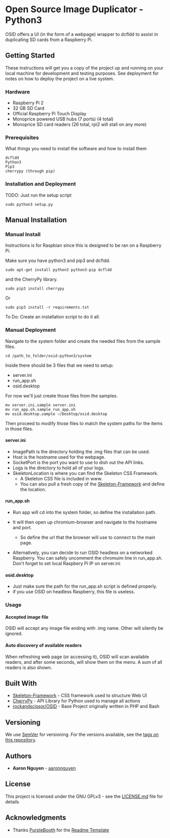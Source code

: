 # Open Source Image Duplicator - Python3

OSID offers a UI (in the form of a webpage) wrapper to dcfldd to assist in duplicating SD cards from a Raspberry Pi.


## Getting Started

These instructions will get you a copy of the project up and running on your local machine for development and testing purposes. See deployment for notes on how to deploy the project on a live system.


### Hardware

- Raspberry Pi 2
- 32 GB SD Card
- Official Raspberry Pi Touch Display
- Monoprice powered USB hubs (7 ports) (4 total)
- Monoprice SD card readers (26 total, rpi2 will stall on any more)

### Prerequisites

What things you need to install the software and how to install them

```
dcfldd
Python3
Pip3
cherrypy (through pip)
```

### Installation and Deployment

TODO: Just run the setup script

```
sudo python3 setup.py
```

## Manual Installation

### Manual Install

Instructions is for Raspbian since this is designed to be ran on a Raspberry Pi.

Make sure you have python3 and pip3 and dcfldd.

```
sudo apt-get install python3 python3-pip dcfldd
```

and the CherryPy library.

```
sudo pip3 install cherrypy
```

Or

```
sudo pip3 install -r requirements.txt
```

To Do: Create an installation script to do it all.


### Manual Deployment

Navigate to the system folder and create the needed files from the sample files.

```
cd /path_to_folder/osid-python3/system
```

Inside there should be 3 files that we need to setup:

* server.ini
* run_app.sh
* osid.desktop

For now we'll just create those files from the samples.

```
mv server.ini.sample server.ini
mv run_app.sh.sample run_app.sh
mv osid.desktop.sample ~/Desktop/osid.desktop
```

Then proceed to modify those files to match the system paths for the items in those files.

#### server.ini

* ImagePath is the directory holding the .img files that can be used.
* Host is the hostname used for the webpage.
* SocketPort is the port you want to use to dish out the API links.
* Logs is the directory to hold all of your logs.
* SkeletonLocation is where you can find the Skeleton CSS Framework.
	* A Skeleton CSS file is included in www.
	* You can also pull a fresh copy of the [Skeleton-Framework](https://github.com/skeleton-framework/skeleton-framework) and define the location.

#### run_app.sh

* Run app will cd into the system folder, so define the installation path.
* It will then open up chromium-browser and navigate to the hostname and port.
	* So define the url that the browser will use to connect to the main page.

* Alternatively, you can decide to run OSID headless on a networked Raspberry. You can safely uncomment the chromuim line in run_app.sh. Don't forget to set local Raspbery Pi IP on server.ini

#### osid.desktop
* Just make sure the path for the run_app.sh script is defined properly.
* if you use OSID on headless Raspberry, this file is useless.

### Usage

#### Accepted image file
OSID will accept any image file ending with .img name. Other will silently be ignored.

#### Auto discovery of available readers
When refreshing web page (or accessing it), OSID will scan available readers, and after some seconds, will show them on the menu. A sum of all readers is also shown.

## Built With

* [Skeleton-Framework](https://github.com/skeleton-framework/skeleton-framework) - CSS framework used to structure Web UI
* [CherryPy](http://docs.cherrypy.org/en/latest/) - API Library for Python used to manage all actions
* [rockandscissor/OSID](https://github.com/rockandscissor/osid) - Base Project originally written in PHP and Bash

## Versioning

We use [SemVer](http://semver.org/) for versioning. For the versions available, see the [tags on this repository](https://github.com/your/project/tags).

## Authors

* **Aaron Nguyen** - [aaronnguyen](https://github.com/aaronnguyen)

## License

This project is licensed under the GNU GPLv3 - see the [LICENSE.md](LICENSE.md) file for details

## Acknowledgments

* Thanks [PurpleBooth](https://gist.github.com/PurpleBooth) for the [Readme Template](https://gist.github.com/PurpleBooth/109311bb0361f32d87a2)
